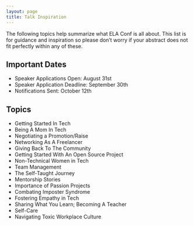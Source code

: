 ```yaml
---
layout: page
title: Talk Inspiration
---
```


The following topics help summarize what ELA Conf is all about. This list is for guidance and inspiration so please don’t worry if your abstract does not fit perfectly within any of these. 

## Important Dates

* Speaker Applications Open: August 31st
* Speaker Application Deadline: September 30th
* Notifications Sent: October 12th

## Topics 

* Getting Started In Tech 
* Being A Mom In Tech
* Negotiating a Promotion/Raise
* Networking As A Freelancer 
* Giving Back To The Community 
* Getting Started With An Open Source Project 
* Non-Technical Women in Tech 
* Team Management 
* The Self-Taught Journey 
* Mentorship Stories 
* Importance of Passion Projects
* Combating Imposter Syndrome
* Fostering Empathy in Tech 
* Sharing What You Learn; Becoming A Teacher 
* Self-Care
* Navigating Toxic Workplace Culture
